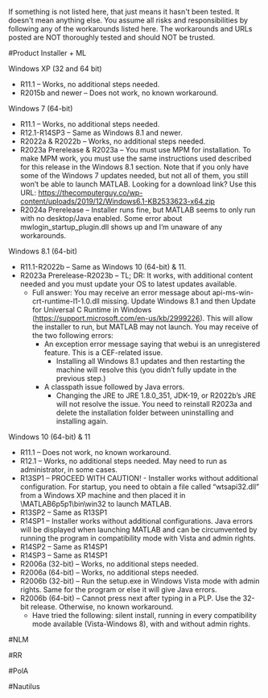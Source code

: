If something is not listed here, that just means it hasn't been tested. It doesn't mean anything else.
You assume all risks and responsibilities by following any of the workarounds listed here. The workarounds and URLs posted are NOT thoroughly tested and should NOT be trusted.

#Product Installer + ML

Windows XP (32 and 64 bit)
- R11.1 – Works, no additional steps needed.
- R2015b and newer – Does not work, no known workaround.

Windows 7 (64-bit)
- R11.1 – Works, no additional steps needed.
- R12.1-R14SP3 – Same as Windows 8.1 and newer.
- R2022a & R2022b – Works, no additional steps needed.
- R2023a Prerelease & R2023a – You must use MPM for installation. To make MPM work, you must use the same instructions used described for this release in the Windows 8.1 section. Note that if you only have some of the Windows 7 updates needed, but not all of them, you still won’t be able to launch MATLAB. Looking for a download link? Use this URL: https://thecomputerguy.co/wp-content/uploads/2019/12/Windows6.1-KB2533623-x64.zip
- R2024a Prerelease – Installer runs fine, but MATLAB seems to only run with no desktop/Java enabled. Some error about mwlogin_startup_plugin.dll shows up and I’m unaware of any workarounds.

Windows 8.1 (64-bit)
- R11.1-R2022b – Same as Windows 10 (64-bit) & 11.
- R2023a Prerelease-R2023b – TL; DR: It works, with additional content needed and you must update your OS to latest updates available. 
    - Full answer: You may receive an error message about api-ms-win-crt-runtime-l1-1.0.dll missing. Update Windows 8.1 and then Update for Universal C Runtime in Windows (https://support.microsoft.com/en-us/kb/2999226). This will allow the installer to run, but MATLAB may not launch. You may receive of the two following errors:
       - An exception error message saying that webui is an unregistered feature. This is a CEF-related issue. 
            - Installing all Windows 8.1 updates and then restarting the machine will resolve this (you didn’t fully update in the previous step.)
	    - A classpath issue followed by Java errors.
            - Changing the JRE to JRE 1.8.0_351, JDK-19, or R2022b’s JRE will not resolve the issue. You need to reinstall R2023a and delete the installation folder between uninstalling and installing again.

Windows 10 (64-bit) & 11
- R11.1 – Does not work, no known workaround.
- R12.1 – Works, no additional steps needed. May need to run as administrator, in some cases.
- R13SP1 – PROCEED WITH CAUTION! - Installer works without additional configuration. For startup, you need to obtain a file called “wtsapi32.dll” from a Windows XP machine and then placed it in \MATLAB6p5p1\bin\win32 to launch MATLAB.
- R13SP2 – Same as R13SP1
- R14SP1 – Installer works without additional configurations. Java errors will be displayed when launching MATLAB and can be circumvented by running the program in compatibility mode with Vista and admin rights.
- R14SP2 – Same as R14SP1
- R14SP3 – Same as R14SP1
- R2006a (32-bit) – Works, no additional steps needed.
- R2006a (64-bit) – Works, no additional steps needed.
- R2006b (32-bit) – Run the setup.exe in Windows Vista mode with admin rights. Same for the program or else it will give Java errors.
- R2006b (64-bit) – Cannot press next after typing in a PLP. Use the 32-bit release. Otherwise, no known workaround.
    - Have tried the following: silent install, running in every compatibility mode available (Vista-Windows 8), with and without admin rights.



#NLM

#RR

#PolA

#Nautilus
